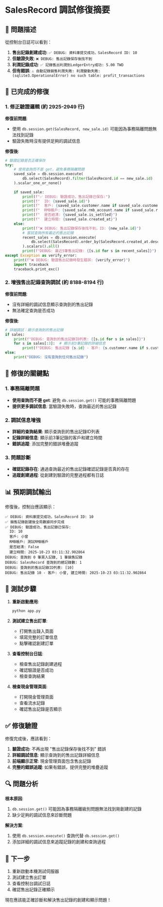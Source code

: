 # SalesRecord 調試修復摘要

## 🚨 問題描述

從控制台日誌可以看到：
1. **售出記錄創建成功**: `✅ DEBUG: 資料庫提交成功，SalesRecord ID: 10`
2. **但驗證失敗**: `❌ DEBUG: 售出記錄保存後找不到`
3. **利潤記錄成功**: `✅ 記錄售出利潤到LedgerEntry成功: 5.00 TWD`
4. **但有錯誤**: `⚠️ 自動記錄銷售利潤失敗: 利潤變動失敗: (sqlite3.OperationalError) no such table: profit_transactions`

## 🔧 已完成的修復

### 1. 修正驗證邏輯 (約 2925-2949 行)

**修復前問題**:
- 使用 `db.session.get(SalesRecord, new_sale.id)` 可能因為事務隔離問題無法找到記錄
- 驗證失敗時沒有提供足夠的調試信息

**修復後**:
```python
# 驗證記錄是否正確保存
try:
    # 使用查詢而不是 get，避免事務隔離問題
    saved_sale = db.session.execute(
        db.select(SalesRecord).filter(SalesRecord.id == new_sale.id)
    ).scalar_one_or_none()
    
    if saved_sale:
        print(f"✅ DEBUG: 驗證成功，售出記錄已保存:")
        print(f"  ID: {saved_sale.id}")
        print(f"  客戶: {saved_sale.customer.name if saved_sale.customer else 'N/A'}")
        print(f"  RMB帳戶: {saved_sale.rmb_account.name if saved_sale.rmb_account else 'N/A'}")
        print(f"  是否結清: {saved_sale.is_settled}")
        print(f"  建立時間: {saved_sale.created_at}")
    else:
        print(f"❌ DEBUG: 售出記錄保存後找不到，ID: {new_sale.id}")
        # 嘗試查詢所有最近的售出記錄
        recent_sales = db.session.execute(
            db.select(SalesRecord).order_by(SalesRecord.created_at.desc()).limit(5)
        ).scalars().all()
        print(f"DEBUG: 最近5筆售出記錄: {[s.id for s in recent_sales]}")
except Exception as verify_error:
    print(f"❌ DEBUG: 驗證售出記錄時發生錯誤: {verify_error}")
    import traceback
    traceback.print_exc()
```

### 2. 增強售出記錄查詢調試 (約 8188-8194 行)

**修復前問題**:
- 沒有詳細的調試信息顯示查詢到的售出記錄
- 無法確定查詢是否成功

**修復後**:
```python
# 詳細調試：顯示查詢到的售出記錄
if sales:
    print(f"DEBUG: 查詢到的售出記錄ID列表: {[s.id for s in sales]}")
    for s in sales[:3]:  # 顯示前3筆記錄的詳細信息
        print(f"DEBUG: 售出記錄 {s.id} - 客戶: {s.customer.name if s.customer else 'N/A'}, 建立時間: {s.created_at}")
else:
    print("DEBUG: 沒有查詢到任何售出記錄")
```

## 🎯 修復的關鍵點

### 1. 事務隔離問題
- **使用查詢而不是 get**: 避免 `db.session.get()` 可能的事務隔離問題
- **提供更多調試信息**: 當驗證失敗時，查詢最近的售出記錄

### 2. 調試信息增強
- **詳細的查詢結果**: 顯示查詢到的售出記錄ID列表
- **記錄詳細信息**: 顯示前3筆記錄的客戶和建立時間
- **錯誤追蹤**: 添加完整的錯誤堆疊追蹤

### 3. 問題診斷
- **確認記錄存在**: 通過查詢最近的售出記錄確認記錄是否真的存在
- **追蹤創建過程**: 從創建到驗證的完整過程都有日誌

## 📊 預期調試輸出

修復後，控制台應該顯示：

```
✅ DEBUG: 資料庫提交成功，SalesRecord ID: 10
✅ 銷售記錄創建後全局數據同步完成
✅ DEBUG: 驗證成功，售出記錄已保存:
  ID: 10
  客戶: 小曾
  RMB帳戶: 測試RMB帳戶
  是否結清: False
  建立時間: 2025-10-23 03:11:32.902864
DEBUG: 查詢到 0 筆買入記錄, 1 筆銷售記錄
DEBUG: SalesRecord 查詢到的總記錄數: 1
DEBUG: 查詢到的售出記錄ID列表: [10]
DEBUG: 售出記錄 10 - 客戶: 小曾, 建立時間: 2025-10-23 03:11:32.902864
```

## 🧪 測試步驟

1. **重新啟動應用**:
   ```bash
   python app.py
   ```

2. **測試建立售出訂單**:
   - 打開售出錄入頁面
   - 填寫完整的訂單信息
   - 點擊確認創建訂單

3. **查看控制台日誌**:
   - 檢查售出記錄創建過程
   - 確認驗證是否成功
   - 檢查查詢結果

4. **檢查現金管理頁面**:
   - 打開現金管理頁面
   - 查看流水記錄
   - 確認售出記錄是否顯示

## ✅ 修復驗證

修復完成後，應該看到：

1. **驗證成功**: 不再出現 "售出記錄保存後找不到" 錯誤
2. **詳細調試信息**: 顯示查詢到的售出記錄詳細信息
3. **前端顯示正常**: 現金管理頁面包含售出記錄
4. **完整的錯誤追蹤**: 如果有錯誤，提供完整的堆疊追蹤

## 🔍 問題分析

**根本原因**: 
1. `db.session.get()` 可能因為事務隔離級別問題無法找到剛創建的記錄
2. 缺少足夠的調試信息來診斷問題

**解決方案**: 
1. 使用 `db.session.execute()` 查詢代替 `db.session.get()`
2. 添加詳細的調試信息來追蹤記錄的創建和查詢過程

## 🚀 下一步

1. 重新啟動本機測試伺服器
2. 測試建立售出訂單
3. 查看控制台調試日誌
4. 確認售出記錄正確顯示

現在應該能正確診斷和解決售出記錄的創建和顯示問題！
